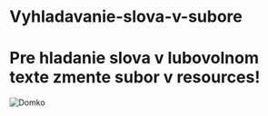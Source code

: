 # Vyhladavanie-slova-v-subore
# Pre hladanie slova v lubovolnom texte zmente subor v resources!
![Domko](https://user-images.githubusercontent.com/107552367/176794697-79a0b6f0-482b-435c-a0cc-cfa72476dbf4.PNG)
